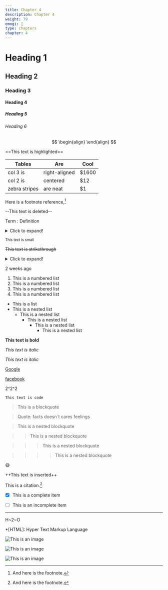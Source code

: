 ```yaml
---
title: Chapter 4
description: Chapter 4
weight: 79
emogi: 🤥
type: chapters
chapter: 4
---
```



# Heading 1 
## Heading 2 
### Heading 3 
#### Heading 4 
##### Heading 5 
###### Heading 6 


$$
\begin{align}
\end{align}
$$


==This text is highlighted==


| Tables | Are | Cool |
| --- | --- | --- |
| col 3 is | right-aligned | $1600 |
| col 2 is | centered | $12 |
| zebra stripes | are neat | $1 |


Here is a footnote reference,[^1]
[^1]: And here is the footnote.


--This text is deleted--


Term
: Definition


<details>
<summary>Click to expand!</summary>
</details>


<sub>This text is small</sub>


~~This text is strikethrough~~


<details>
<summary>Click to expand!</summary>
</details>


<time datetime="2013-04-06T12:32+00:00">2 weeks ago</time>


1. This is a numbered list
2. This is a numbered list
3. This is a numbered list
4. This is a numbered list
- This is a list
- This is a nested list
	- This is a nested list
		- This is a nested list
			- This is a nested list
				- This is a nested list


**This text is bold**


*This text is italic*

_This text is italic_


[Google](https://www.google.com)

[facebook](https://www.facebook.com "This is a title")


2^2^2


`This text is code`


> This is a blockquote

> Quote: facts doesn`t cares feelings 

> This is a nested blockquote

>> This is a nested blockquote

>>> This is a nested blockquote

>>>> This is a nested blockquote


:smile:


++This text is inserted++


This is a citation.[^1]
[^1]: This is a citation.


- [x] This is a complete item
- [ ] This is an incomplete item


---


H~2~O


*[HTML]: Hyper Text Markup Language


![This is an image](https://www.google.com/images/branding/googlelogo/1x/googlelogo_color_272x92dp.png)

![This is an image](https://images.pexels.com/photos/14980905/pexels-photo-14980905.jpeg "This is a title")

![This is an image](https://images.pexels.com/photos/1612351/pexels-photo-1612351.jpeg)
